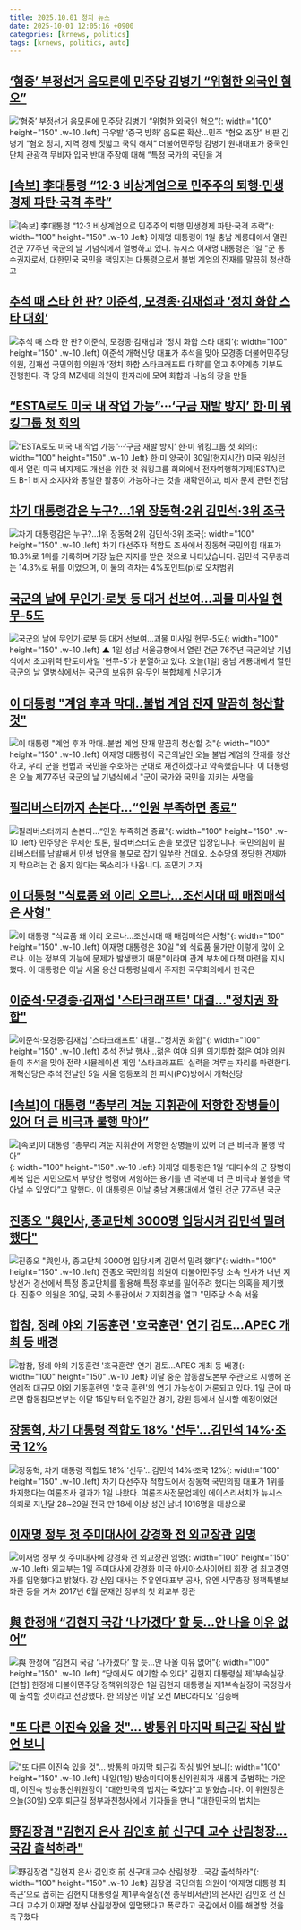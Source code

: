 ```yaml
---
title: 2025.10.01 정치 뉴스
date: 2025-10-01 12:05:16 +0900
categories: [krnews, politics]
tags: [krnews, politics, auto]
---
```

## [‘혐중’ 부정선거 음모론에 민주당 김병기 “위험한 외국인 혐오”](https://n.news.naver.com/mnews/article/022/0004072507)

![‘혐중’ 부정선거 음모론에 민주당 김병기 “위험한 외국인 혐오”](https://mimgnews.pstatic.net/image/origin/022/2025/10/01/4072507.jpg?type=nf220_150){: width="100" height="150" .w-10 .left}
극우발 ‘중국 방화’ 음모론 확산…민주 “혐오 조장” 비판 김병기 “혐오 정치, 지역 경제 짓밟고 국익 해쳐” 더불어민주당 김병기 원내대표가 중국인 단체 관광객 무비자 입국 반대 주장에 대해 “특정 국가의 국민을 겨

## [[속보] 李대통령 “12·3 비상계엄으로 민주주의 퇴행·민생경제 파탄·국격 추락”](https://n.news.naver.com/mnews/article/022/0004072521)

![[속보] 李대통령 “12·3 비상계엄으로 민주주의 퇴행·민생경제 파탄·국격 추락”](https://mimgnews.pstatic.net/image/origin/022/2025/10/01/4072521.jpg?type=nf220_150){: width="100" height="150" .w-10 .left}
이재명 대통령이 1일 충남 계룡대에서 열린 건군 77주년 국군의 날 기념식에서 열병하고 있다. 뉴시스 이재명 대통령은 1일 "군 통수권자로서, 대한민국 국민을 책임지는 대통령으로서 불법 계엄의 잔재를 말끔히 청산하고

## [추석 때 스타 한 판? 이준석, 모경종·김재섭과 ‘정치 화합 스타 대회’](https://n.news.naver.com/mnews/article/021/0002740452)

![추석 때 스타 한 판? 이준석, 모경종·김재섭과 ‘정치 화합 스타 대회’](https://mimgnews.pstatic.net/image/origin/021/2025/10/01/2740452.jpg?type=nf220_150){: width="100" height="150" .w-10 .left}
이준석 개혁신당 대표가 추석을 맞아 모경종 더불어민주당 의원, 김재섭 국민의힘 의원과 ‘정치 화합 스타크래프트 대회’를 열고 취약계층 기부도 진행한다. 각 당의 MZ세대 의원이 한자리에 모여 화합과 나눔의 장을 만들

## [“ESTA로도 미국 내 작업 가능”···‘구금 재발 방지’ 한·미 워킹그룹 첫 회의](https://n.news.naver.com/mnews/article/032/0003400050)

![“ESTA로도 미국 내 작업 가능”···‘구금 재발 방지’ 한·미 워킹그룹 첫 회의](https://mimgnews.pstatic.net/image/origin/032/2025/10/01/3400050.jpg?type=nf220_150){: width="100" height="150" .w-10 .left}
한·미 양국이 30일(현지시간) 미국 워싱턴에서 열린 미국 비자제도 개선을 위한 첫 워킹그룹 회의에서 전자여행허가제(ESTA)로도 B-1 비자 소지자와 동일한 활동이 가능하다는 것을 재확인하고, 비자 문제 관련 전담

## [차기 대통령감은 누구?...1위 장동혁·2위 김민석·3위 조국](https://n.news.naver.com/mnews/article/660/0000093970)

![차기 대통령감은 누구?...1위 장동혁·2위 김민석·3위 조국](https://mimgnews.pstatic.net/image/origin/660/2025/10/01/93970.jpg?type=nf220_150){: width="100" height="150" .w-10 .left}
차기 대선주자 적합도 조사에서 장동혁 국민의힘 대표가 18.3%로 1위를 기록하며 가장 높은 지지를 받은 것으로 나타났습니다. 김민석 국무총리는 14.3%로 뒤를 이었으며, 이 둘의 격차는 4%포인트(p)로 오차범위

## [국군의 날에 무인기·로봇 등 대거 선보여…괴물 미사일 현무-5도](https://n.news.naver.com/mnews/article/055/0001297125)

![국군의 날에 무인기·로봇 등 대거 선보여…괴물 미사일 현무-5도](https://mimgnews.pstatic.net/image/origin/055/2025/10/01/1297125.jpg?type=nf220_150){: width="100" height="150" .w-10 .left}
▲ 1일 성남 서울공항에서 열린 건군 76주년 국군의날 기념식에서 초고위력 탄도미사일 '현무-5'가 분열하고 있다. 오늘(1일) 충남 계룡대에서 열린 국군의 날 열병식에서는 국군의 보유한 유·무인 복합체계 신무기가

## [이 대통령 "계엄 후과 막대‥불법 계엄 잔재 말끔히 청산할 것"](https://n.news.naver.com/mnews/article/214/0001452828)

![이 대통령 "계엄 후과 막대‥불법 계엄 잔재 말끔히 청산할 것"](https://mimgnews.pstatic.net/image/origin/214/2025/10/01/1452828.jpg?type=nf220_150){: width="100" height="150" .w-10 .left}
이재명 대통령이 국군의날인 오늘 불법 계엄의 잔재를 청산하고, 우리 군을 헌법과 국민을 수호하는 군대로 재건하겠다고 약속했습니다. 이 대통령은 오늘 제77주년 국군의 날 기념식에서 "군이 국가와 국민을 지키는 사명을

## [필리버스터까지 손본다…“인원 부족하면 종료”](https://n.news.naver.com/mnews/article/449/0000322308)

![필리버스터까지 손본다…“인원 부족하면 종료”](https://mimgnews.pstatic.net/image/origin/449/2025/09/30/322308.jpg?type=nf220_150){: width="100" height="150" .w-10 .left}
민주당은 무제한 토론, 필리버스터도 손을 보겠단 입장입니다. 국민의힘이 필리버스터를 남발해서 민생 법안을 볼모로 잡기 일쑤란 건데요. 소수당의 정당한 견제까지 막으려는 건 옳지 않다는 목소리가 나옵니다. 조민기 기자

## [이 대통령 "식료품 왜 이리 오르나…조선시대 때 매점매석은 사형"](https://n.news.naver.com/mnews/article/277/0005660209)

![이 대통령 "식료품 왜 이리 오르나…조선시대 때 매점매석은 사형"](https://mimgnews.pstatic.net/image/origin/277/2025/09/30/5660209.jpg?type=nf220_150){: width="100" height="150" .w-10 .left}
이재명 대통령은 30일 "왜 식료품 물가만 이렇게 많이 오르나. 이는 정부의 기능에 문제가 발생했기 때문"이라며 관계 부처에 대책 마련을 지시했다. 이 대통령은 이날 서울 용산 대통령실에서 주재한 국무회의에서 한국은

## [이준석·모경종·김재섭 '스타크래프트' 대결…"정치권 화합"](https://n.news.naver.com/mnews/article/001/0015660179)

![이준석·모경종·김재섭 '스타크래프트' 대결…"정치권 화합"](https://mimgnews.pstatic.net/image/origin/001/2025/10/01/15660179.jpg?type=nf220_150){: width="100" height="150" .w-10 .left}
추석 전날 행사…젊은 여야 의원 의기투합 젊은 여야 의원들이 추석을 맞아 전략 시뮬레이션 게임 '스타크래프트' 실력을 겨루는 자리를 마련한다. 개혁신당은 추석 전날인 5일 서울 영등포의 한 피시(PC)방에서 개혁신당

## [[속보]이 대통령 “총부리 겨눈 지휘관에 저항한 장병들이 있어 더 큰 비극과 불행 막아”](https://n.news.naver.com/mnews/article/032/0003400072)

![[속보]이 대통령 “총부리 겨눈 지휘관에 저항한 장병들이 있어 더 큰 비극과 불행 막아”](https://mimgnews.pstatic.net/image/origin/032/2025/10/01/3400072.jpg?type=nf220_150){: width="100" height="150" .w-10 .left}
이재명 대통령은 1일 “대다수의 군 장병이 제복 입은 시민으로서 부당한 명령에 저항하는 용기를 낸 덕분에 더 큰 비극과 불행을 막아낼 수 있었다”고 말했다. 이 대통령은 이날 충남 계룡대에서 열린 건군 77주년 국군

## [진종오 "與인사, 종교단체 3000명 입당시켜 김민석 밀려 했다"](https://n.news.naver.com/mnews/article/053/0000052634)

![진종오 "與인사, 종교단체 3000명 입당시켜 김민석 밀려 했다"](https://mimgnews.pstatic.net/image/origin/053/2025/09/30/52634.jpg?type=nf220_150){: width="100" height="150" .w-10 .left}
진종오 국민의힘 의원이 더불어민주당 소속 인사가 내년 지방선거 경선에서 특정 종교단체를 활용해 특정 후보를 밀어주려 했다는 의혹을 제기했다. 진종오 의원은 30일, 국회 소통관에서 기자회견을 열고 "민주당 소속 서울

## [합참, 정례 야외 기동훈련 '호국훈련' 연기 검토…APEC 개최 등 배경](https://n.news.naver.com/mnews/article/008/0005258771)

![합참, 정례 야외 기동훈련 '호국훈련' 연기 검토…APEC 개최 등 배경](https://mimgnews.pstatic.net/image/origin/008/2025/10/01/5258771.jpg?type=nf220_150){: width="100" height="150" .w-10 .left}
이달 중순 합동참모본부 주관으로 시행해 온 연례적 대규모 야외 기동훈련인 '호국 훈련'의 연기 가능성이 거론되고 있다. 1일 군에 따르면 합동참모본부는 이달 15일부터 일주일간 경기, 강원 등에서 실시할 예정이었던

## [장동혁, 차기 대통령 적합도 18% '선두'…김민석 14%·조국 12%](https://n.news.naver.com/mnews/article/008/0005258580)

![장동혁, 차기 대통령 적합도 18% '선두'…김민석 14%·조국 12%](https://mimgnews.pstatic.net/image/origin/008/2025/10/01/5258580.jpg?type=nf220_150){: width="100" height="150" .w-10 .left}
차기 대선주자 적합도에서 장동혁 국민의힘 대표가 1위를 차지했다는 여론조사 결과가 1일 나왔다. 여론조사전문업체인 에이스리서치가 뉴시스 의뢰로 지난달 28~29일 전국 만 18세 이상 성인 남녀 1016명을 대상으로

## [이재명 정부 첫 주미대사에 강경화 전 외교장관 임명](https://n.news.naver.com/mnews/article/654/0000144739)

![이재명 정부 첫 주미대사에 강경화 전 외교장관 임명](https://mimgnews.pstatic.net/image/origin/654/2025/10/01/144739.jpg?type=nf220_150){: width="100" height="150" .w-10 .left}
외교부는 1일 주미대사에 강경화 미국 아시아소사이어티 회장 겸 최고경영자를 임명했다고 밝혔다. 강 신임 대사는 주유엔대표부 공사, 유엔 사무총장 정책특별보좌관 등을 거쳐 2017년 6월 문재인 정부의 첫 외교부 장관

## [與 한정애 “김현지 국감 ‘나가겠다’ 할 듯...안 나올 이유 없어”](https://n.news.naver.com/mnews/article/016/0002537711)

![與 한정애 “김현지 국감 ‘나가겠다’ 할 듯...안 나올 이유 없어”](https://mimgnews.pstatic.net/image/origin/016/2025/10/01/2537711.jpg?type=nf220_150){: width="100" height="150" .w-10 .left}
“당에서도 얘기할 수 있다” 김현지 대통령실 제1부속실장. [연합] 한정애 더불어민주당 정책위의장은 1일 김현지 대통령실 제1부속실장이 국정감사에 출석할 것이라고 전망했다. 한 의장은 이날 오전 MBC라디오 ‘김종배

## ["또 다른 이진숙 있을 것"... 방통위 마지막 퇴근길 작심 발언 보니](https://n.news.naver.com/mnews/article/057/0001911281)

!["또 다른 이진숙 있을 것"... 방통위 마지막 퇴근길 작심 발언 보니](https://mimgnews.pstatic.net/image/origin/057/2025/09/30/1911281.jpg?type=nf220_150){: width="100" height="150" .w-10 .left}
내일(1일) 방송미디어통신위원회가 새롭게 출범하는 가운데, 이진숙 방송통신위원장이 "대한민국의 법치는 죽었다"고 밝혔습니다. 이 위원장은 오늘(30일) 오후 퇴근길 정부과천청사에서 기자들을 만나 "대한민국의 법치는

## [野김장겸 "김현지 은사 김인호 前 신구대 교수 산림청장…국감 출석하라"](https://n.news.naver.com/mnews/article/018/0006130289)

![野김장겸 "김현지 은사 김인호 前 신구대 교수 산림청장…국감 출석하라"](https://mimgnews.pstatic.net/image/origin/018/2025/10/01/6130289.jpg?type=nf220_150){: width="100" height="150" .w-10 .left}
김장겸 국민의힘 의원이 ‘이재명 대통령 최측근’으로 꼽히는 김현지 대통령실 제1부속실장(전 총무비서관)의 은사인 김인호 전 신구대 교수가 이재명 정부 산림청장에 임명됐다고 폭로하고 국감에서 이를 해명할 것을 촉구했다

